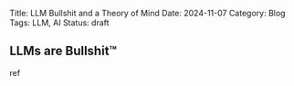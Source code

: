 Title: LLM Bullshit and a Theory of Mind
Date: 2024-11-07
Category: Blog
Tags: LLM, AI
Status: draft

## LLMs are Bullshit&trade;
ref